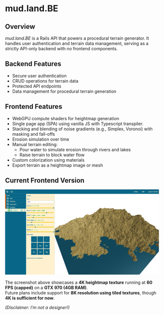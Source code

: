 # **mud.land.BE**  

## **Overview**  
*mud.land.BE* is a Rails API that powers a procedural terrain generator. It handles user authentication and terrain data management, serving as a strictly API-only backend with no frontend components.  

## **Backend Features**  
- Secure user authentication  
- CRUD operations for terrain data  
- Protected API endpoints  
- Data management for procedural terrain generation  

## **Frontend Features**  
- WebGPU compute shaders for heightmap generation
- Single page app (SPA) using vanilla JS with Typescript transpiler.
- Stacking and blending of noise gradients (e.g., Simplex, Voronoi) with masking and fall-offs  
- Erosion simulation over time  
- Manual terrain editing:  
  - Pour water to simulate erosion through rivers and lakes  
  - Raise terrain to block water flow  
- Custom colorization using materials  
- Export terrain as a heightmap image or mesh  

## **Current Frontend Version**  

![Procedural Terrain](app.png)  

The screenshot above showcases a **4K heightmap texture** running at **60 FPS (capped)** on a **GTX 970 (4GB RAM)**.  
Future plans include support for **8K resolution using tiled textures**, though **4K is sufficient for now**.  

*(Disclaimer: I’m not a designer!)*  
